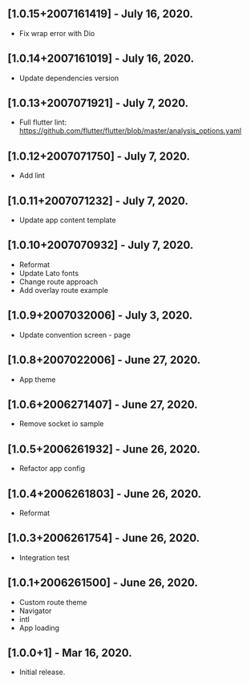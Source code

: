 ## [1.0.15+2007161419] - July 16, 2020.

* Fix wrap error with Dio

## [1.0.14+2007161019] - July 16, 2020.

* Update dependencies version

## [1.0.13+2007071921] - July 7, 2020.

* Full flutter lint: https://github.com/flutter/flutter/blob/master/analysis_options.yaml

## [1.0.12+2007071750] - July 7, 2020.

* Add lint

## [1.0.11+2007071232] - July 7, 2020.

* Update app content template

## [1.0.10+2007070932] - July 7, 2020.

* Reformat
* Update Lato fonts
* Change route approach
* Add overlay route example

## [1.0.9+2007032006] - July 3, 2020.

* Update convention screen - page

## [1.0.8+2007022006] - June 27, 2020.

* App theme

## [1.0.6+2006271407] - June 27, 2020.

* Remove socket io sample

## [1.0.5+2006261932] - June 26, 2020.

* Refactor app config

## [1.0.4+2006261803] - June 26, 2020.

* Reformat

## [1.0.3+2006261754] - June 26, 2020.

* Integration test

## [1.0.1+2006261500] - June 26, 2020.

* Custom route theme
* Navigator
* intl
* App loading

## [1.0.0+1] - Mar 16, 2020.

* Initial release.
